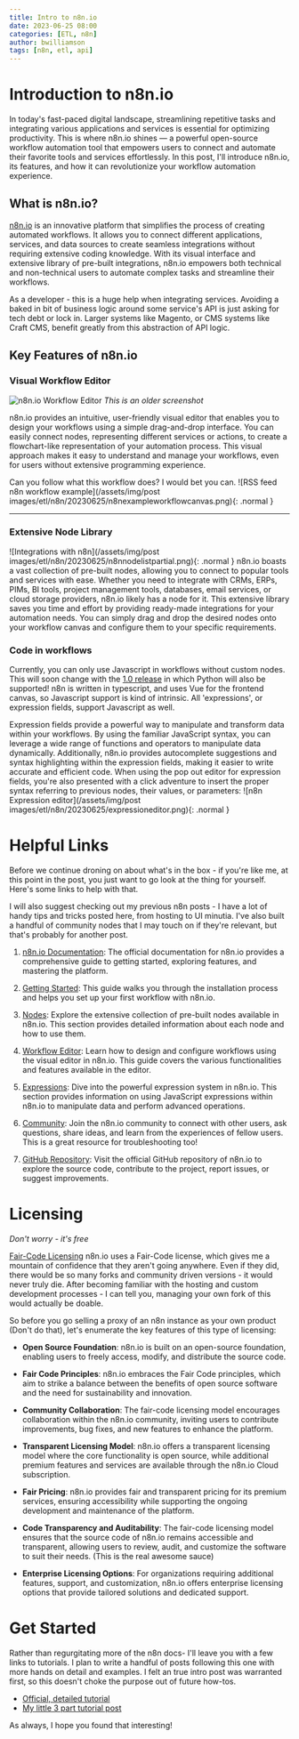 ```yaml
---
title: Intro to n8n.io
date: 2023-06-25 08:00
categories: [ETL, n8n]
author: bwilliamson
tags: [n8n, etl, api]
---
```


# Introduction to n8n.io

In today's fast-paced digital landscape, streamlining repetitive tasks and integrating various applications and services is essential for optimizing productivity. This is where n8n.io shines — a powerful open-source workflow automation tool that empowers users to connect and automate their favorite tools and services effortlessly. In this post, I'll introduce n8n.io, its features, and how it can revolutionize your workflow automation experience.

## What is n8n.io?

[n8n.io](https://n8n.io) is an innovative platform that simplifies the process of creating automated workflows. It allows you to connect different applications, services, and data sources to create seamless integrations without requiring extensive coding knowledge. With its visual interface and extensive library of pre-built integrations, n8n.io empowers both technical and non-technical users to automate complex tasks and streamline their workflows.

As a developer - this is a huge help when integrating services. Avoiding a baked in bit of business logic around some service's API is just asking for tech debt or lock in. Larger systems like Magento, or CMS systems like Craft CMS, benefit greatly from this abstraction of API logic.

## Key Features of n8n.io

### Visual Workflow Editor

![n8n.io Workflow Editor](https://d33wubrfki0l68.cloudfront.net/7717e7fbad35ebd54428852c83b6ca2503efa88c/7a1ef/_images/courses/level-one/chapter-one/editor-ui.png)
*This is an older screenshot*

n8n.io provides an intuitive, user-friendly visual editor that enables you to design your workflows using a simple drag-and-drop interface. You can easily connect nodes, representing different services or actions, to create a flowchart-like representation of your automation process. This visual approach makes it easy to understand and manage your workflows, even for users without extensive programming experience.

Can you follow what this workflow does? I would bet you can.
![RSS feed n8n workflow example](/assets/img/post images/etl/n8n/20230625/n8nexampleworkflowcanvas.png){: .normal }

---

### Extensive Node Library
![Integrations with n8n](/assets/img/post images/etl/n8n/20230625/n8nnodelistpartial.png){: .normal }
n8n.io boasts a vast collection of pre-built nodes, allowing you to connect to popular tools and services with ease. Whether you need to integrate with CRMs, ERPs, PIMs, BI tools, project management tools, databases, email services, or cloud storage providers, n8n.io likely has a node for it. This extensive library saves you time and effort by providing ready-made integrations for your automation needs. You can simply drag and drop the desired nodes onto your workflow canvas and configure them to your specific requirements.

### Code in workflows

Currently, you can only use Javascript in workflows without custom nodes. This will soon change with the [1.0 release](https://docs.n8n.io/1-0-preview/) in which Python will also be supported! n8n is written in typescript, and uses Vue for the frontend canvas, so Javascript support is kind of intrinsic. All 'expressions', or expression fields, support Javascript as well.

Expression fields provide a powerful way to manipulate and transform data within your workflows. By using the familiar JavaScript syntax, you can leverage a wide range of functions and operators to manipulate data dynamically. Additionally, n8n.io provides autocomplete suggestions and syntax highlighting within the expression fields, making it easier to write accurate and efficient code. When using the pop out editor for expression fields, you're also presented with a click adventure to insert the proper syntax referring to previous nodes, their values, or parameters:
![n8n Expression editor](/assets/img/post images/etl/n8n/20230625/expressioneditor.png){: .normal }

# Helpful Links

Before we continue droning on about what's in the box - if you're like me, at this point in the post, you just want to go look at the thing for yourself. Here's some links to help with that.

I will also suggest checking out my previous n8n posts - I have a lot of handy tips and tricks posted here, from hosting to UI minutia. I've also built a handful of community nodes that I may touch on if they're relevant, but that's probably for another post.

1. [n8n.io Documentation](https://docs.n8n.io/): The official documentation for n8n.io provides a comprehensive guide to getting started, exploring features, and mastering the platform.

2. [Getting Started](https://docs.n8n.io/try-it-out/quickstart/): This guide walks you through the installation process and helps you set up your first workflow with n8n.io.

3. [Nodes](https://docs.n8n.io/nodes): Explore the extensive collection of pre-built nodes available in n8n.io. This section provides detailed information about each node and how to use them.

4. [Workflow Editor](https://docs.n8n.io/workflows): Learn how to design and configure workflows using the visual editor in n8n.io. This guide covers the various functionalities and features available in the editor.

5. [Expressions](https://docs.n8n.io/code-examples/expressions/): Dive into the powerful expression system in n8n.io. This section provides information on using JavaScript expressions within n8n.io to manipulate data and perform advanced operations.

6. [Community](https://community.n8n.io/): Join the n8n.io community to connect with other users, ask questions, share ideas, and learn from the experiences of fellow users. This is a great resource for troubleshooting too!

7. [GitHub Repository](https://github.com/n8n-io/n8n): Visit the official GitHub repository of n8n.io to explore the source code, contribute to the project, report issues, or suggest improvements.

# Licensing
*Don't worry - it's free*

[Fair-Code Licensing](https://docs.n8n.io/choose-n8n/faircode-license/)
n8n.io uses a Fair-Code license, which gives me a mountain of confidence that they aren't going anywhere. Even if they did, there would be so many forks and community driven versions - it would never truly die. After becoming familiar with the hosting and custom development processes - I can tell you, managing your own fork of this would actually be doable.

So before you go selling a proxy of an n8n instance as your own product (Don't do that), let's enumerate the key features of this type of licensing:

- **Open Source Foundation**: n8n.io is built on an open-source foundation, enabling users to freely access, modify, and distribute the source code.

- **Fair Code Principles**: n8n.io embraces the Fair Code principles, which aim to strike a balance between the benefits of open source software and the need for sustainability and innovation.

- **Community Collaboration**: The fair-code licensing model encourages collaboration within the n8n.io community, inviting users to contribute improvements, bug fixes, and new features to enhance the platform.

- **Transparent Licensing Model**: n8n.io offers a transparent licensing model where the core functionality is open source, while additional premium features and services are available through the n8n.io Cloud subscription.

- **Fair Pricing**: n8n.io provides fair and transparent pricing for its premium services, ensuring accessibility while supporting the ongoing development and maintenance of the platform.

- **Code Transparency and Auditability**: The fair-code licensing model ensures that the source code of n8n.io remains accessible and transparent, allowing users to review, audit, and customize the software to suit their needs. (This is the real awesome sauce)

- **Enterprise Licensing Options**: For organizations requiring additional features, support, and customization, n8n.io offers enterprise licensing options that provide tailored solutions and dedicated support.

# Get Started

Rather than regurgitating more of the n8n docs- I'll leave you with a few links to tutorials. I plan to write a handful of posts following this one with more hands on detail and examples. I felt an true intro post was warranted first, so this doesn't choke the purpose out of future how-tos.

- [Official, detailed tutorial](https://docs.n8n.io/try-it-out/longer-introduction/)
- [My little 3 part tutorial post](https://www.weeumson.com/posts/n8n.io-Intro-videos/)

As always, I hope you found that interesting!
